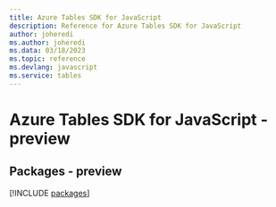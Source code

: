 ```yaml
---
title: Azure Tables SDK for JavaScript
description: Reference for Azure Tables SDK for JavaScript
author: joheredi
ms.author: joheredi
ms.data: 03/18/2023
ms.topic: reference
ms.devlang: javascript
ms.service: tables
---
```

# Azure Tables SDK for JavaScript - preview
## Packages - preview
[!INCLUDE [packages](tables-index.md)]